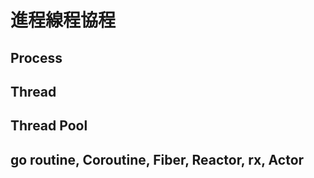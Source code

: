 # 進程線程協程

## Process

## Thread

## Thread Pool

## go routine, Coroutine, Fiber, Reactor, rx, Actor


